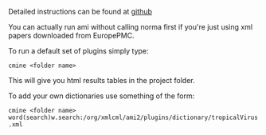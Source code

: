 Detailed instructions can be found at [github](https://github.com/ContentMine/workshop-resources/tree/master/software-tutorials/ami)

You can actually run ami without calling norma first if you're just using xml papers downloaded from EuropePMC.

To run a default set of plugins simply type:

```cmine <folder name>```

This will give you html results tables in the project folder.

To add your own dictionaries use something of the form:

```cmine <folder name> word(search)w.search:/org/xmlcml/ami2/plugins/dictionary/tropicalVirus.xml```